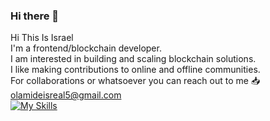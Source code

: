 ### Hi there 👋
Hi This Is Israel<br>
I'm a frontend/blockchain developer.<br>
I am interested in building and scaling blockchain solutions. <br>
I like making contributions to online and offline communities.<br>
For collaborations or whatsoever you can reach out to me 📥 olamideisreal5@gmail.com<br>
[![My Skills](https://skillicons.dev/icons?i=python,django,js,html,css,solidity,react,git)](https://skillicons.dev)<br>
